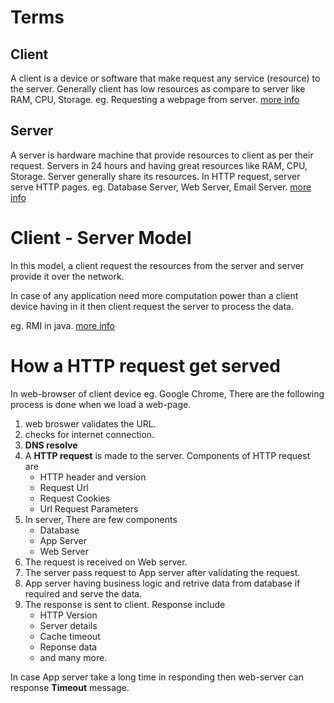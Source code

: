 # Terms

## Client
A client is a device or software that make request any service (resource) to the server. Generally client has low resources as compare to server like RAM, CPU, Storage.
eg. Requesting a webpage from server. [more info](https://en.wikipedia.org/wiki/Client_(computing))

## Server
A server is hardware machine that provide resources to client as per their request. Servers in 24 hours and having great resources like RAM, CPU, Storage. Server generally share its resources. In HTTP request, server serve HTTP pages. eg.  Database Server, Web Server, Email Server. [more info](https://en.wikipedia.org/wiki/Server_(computing))

#
# Client - Server Model
In this model, a client request the resources from the server and server provide it over the network.

In case of any application need more computation power than a client device having in it then client request the server to process the data.

eg. RMI in java.
[more info](https://en.wikipedia.org/wiki/Client%E2%80%93server_model)

# How a HTTP request get served
In web-browser of client device eg. Google Chrome, There are the following process is done when we load a web-page.

1. web broswer validates the URL.
2. checks for internet connection.
3. **DNS resolve**
4. A **HTTP request** is made to the server. Components of HTTP request are
    * HTTP header and version
    * Request Url
    * Request Cookies
    * Url Request Parameters
5. In server, There are few components
    * Database
    * App Server
    * Web Server
6. The request is received on Web server.
7. The server pass request to App server after validating the request.
8. App server having business logic and retrive data from database if required and serve the data.
9. The response is sent to client. Response include
    * HTTP Version
    * Server details
    * Cache timeout
    * Reponse data
    * and many more.

In case App server take a long time in responding then web-server can response **Timeout** message.
